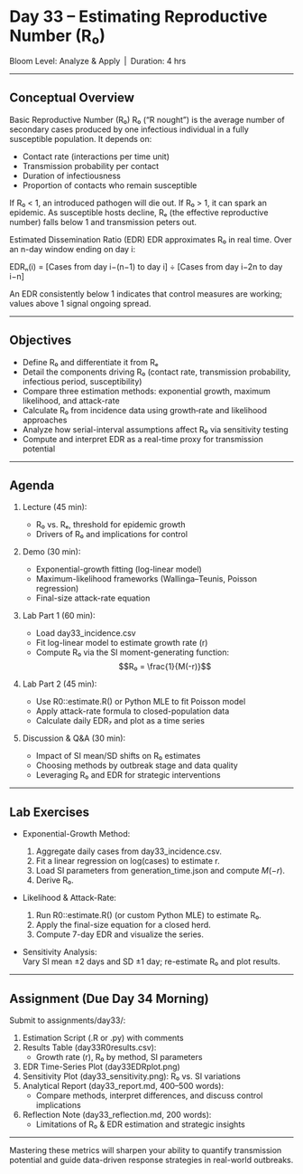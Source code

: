 # **Day 33 – Estimating Reproductive Number (R₀)**

Bloom Level: Analyze & Apply | Duration: 4 hrs  

---

## Conceptual Overview

Basic Reproductive Number (R₀)
R₀ (“R nought”) is the average number of secondary cases produced by one infectious individual in a fully susceptible population. It depends on:  
- Contact rate (interactions per time unit)  
- Transmission probability per contact  
- Duration of infectiousness  
- Proportion of contacts who remain susceptible  

If R₀ < 1, an introduced pathogen will die out. If R₀ > 1, it can spark an epidemic. As susceptible hosts decline, Rₑ (the effective reproductive number) falls below 1 and transmission peters out.  

Estimated Dissemination Ratio (EDR)
EDR approximates R₀ in real time. Over an n-day window ending on day i:  

EDRₙ(i) =
  [Cases from day i−(n−1) to day i]
  ÷ [Cases from day i−2n to day i−n]
 
An EDR consistently below 1 indicates that control measures are working; values above 1 signal ongoing spread.  

---

## Objectives

- Define R₀ and differentiate it from Rₑ  
- Detail the components driving R₀ (contact rate, transmission probability, infectious period, susceptibility)  
- Compare three estimation methods: exponential growth, maximum likelihood, and attack-rate  
- Calculate R₀ from incidence data using growth‐rate and likelihood approaches  
- Analyze how serial-interval assumptions affect R₀ via sensitivity testing  
- Compute and interpret EDR as a real-time proxy for transmission potential  

---

## Agenda

1. Lecture (45 min):  
   - R₀ vs. Rₑ, threshold for epidemic growth  
   - Drivers of R₀ and implications for control  

2. Demo (30 min):  
   - Exponential-growth fitting (log-linear model)  
   - Maximum-likelihood frameworks (Wallinga–Teunis, Poisson regression)  
   - Final-size attack-rate equation  

3. Lab Part 1 (60 min):  
   - Load day33_incidence.csv  
   - Fit log-linear model to estimate growth rate (r)  
   - Compute R₀ via the SI moment-generating function:  
     $$R₀ = \frac{1}{M(-r)}$$  

4. Lab Part 2 (45 min):  
   - Use R0::estimate.R() or Python MLE to fit Poisson model  
   - Apply attack-rate formula to closed-population data  
   - Calculate daily EDR₇ and plot as a time series  

5. Discussion & Q&A (30 min):  
   - Impact of SI mean/SD shifts on R₀ estimates  
   - Choosing methods by outbreak stage and data quality  
   - Leveraging R₀ and EDR for strategic interventions  

---

## Lab Exercises

- Exponential-Growth Method:  
  1. Aggregate daily cases from day33_incidence.csv.  
  2. Fit a linear regression on log(cases) to estimate r.  
  3. Load SI parameters from generation_time.json and compute $M(-r)$.  
  4. Derive R₀.  

- Likelihood & Attack-Rate:  
  1. Run R0::estimate.R() (or custom Python MLE) to estimate R₀.  
  2. Apply the final-size equation for a closed herd.  
  3. Compute 7-day EDR and visualize the series.  

- Sensitivity Analysis:  
  Vary SI mean ±2 days and SD ±1 day; re-estimate R₀ and plot results.  

---

## Assignment (Due Day 34 Morning)

Submit to assignments/day33/:  

1. Estimation Script (.R or .py) with comments  
2. Results Table (day33R0results.csv):  
   - Growth rate (r), R₀ by method, SI parameters  
3. EDR Time-Series Plot (day33EDRplot.png)  
4. Sensitivity Plot (day33_sensitivity.png): R₀ vs. SI variations  
5. Analytical Report (day33_report.md, 400–500 words):  
   - Compare methods, interpret differences, and discuss control implications  
6. Reflection Note (day33_reflection.md, 200 words):  
   - Limitations of R₀ & EDR estimation and strategic insights  

---

Mastering these metrics will sharpen your ability to quantify transmission potential and guide data-driven response strategies in real-world outbreaks.